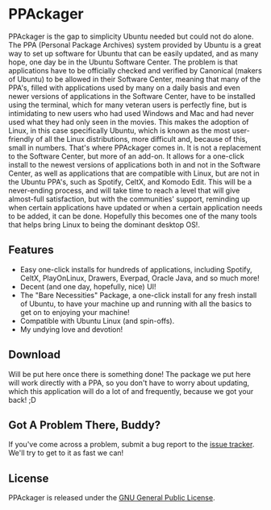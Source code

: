 # PPAckager

PPAckager is the gap to simplicity Ubuntu needed but could not do alone. The PPA (Personal Package Archives) system provided by Ubuntu is a great way to set up software for Ubuntu that can be easily updated, and as many hope, one day be in the Ubuntu Software Center. The problem is that applications have to be officially checked and verified by Canonical (makers of Ubuntu) to be allowed in their Software Center, meaning that many of the PPA's, filled with applications used by many on a daily basis and even newer versions of applications in the Software Center, have to be installed using the terminal, which for many veteran users is perfectly fine, but is intimidating to new users who had used Windows and Mac and had never used what they had only seen in the movies. This makes the adoption of Linux, in this case specifically Ubuntu, which is known as the most user-friendly of all the Linux distributions, more difficult and, because of this, small in numbers. That's where PPAckager comes in. It is not a replacement to the Software Center, but more of an add-on. It allows for a one-click install to the newest versions of applications both in and not in the Software Center, as well as applications that are compatible with Linux, but are not in the Ubuntu PPA's, such as Spotify, CeltX, and Komodo Edit. This will be a never-ending process, and will take time to reach a level that will give almost-full satisfaction, but with the communities' support, reminding up when certain applications have updated or when a certain application needs to be added, it can be done. Hopefully this becomes one of the many tools that helps bring Linux to being the dominant desktop OS!.

## Features

* Easy one-click installs for hundreds of applications, including Spotify, CeltX, PlayOnLinux, Drawers, Everpad, Oracle Java, and so much more!
* Decent (and one day, hopefully, nice) UI!
* The "Bare Necessities" Package, a one-click install for any fresh install of Ubuntu, to have your machine up and running with all the basics to get on to enjoying your machine!
* Compatible with Ubuntu Linux (and spin-offs).
* My undying love and devotion!

## Download

Will be put here once there is something done! The package we put here will work directly with a PPA, so you don't have to worry about updating, which this application will do a lot of and frequently, because we got your back! ;D

## Got A Problem There, Buddy?

If you've come across a problem, submit a bug report to the
[issue tracker](https://github.com/arthurnova/ppackager/issues). We'll try to get to it as fast we can!

## License

PPAckager is released under the
[GNU General Public License](http://www.gnu.org/licenses/gpl.html).
